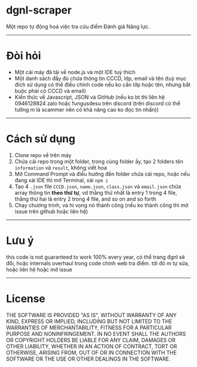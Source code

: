 # dgnl-scraper
Một repo tự động hoá việc tra cứu điểm Đánh giá Năng lực.

-----
# Đòi hỏi
- Một cái máy đã tải về node.js và một IDE tuỳ thích
- Một danh sách đầy đủ chứa thông tin CCCD, lớp, email và tên (tuỳ mục đích sử dụng có thể điều chỉnh code nếu ko cần lớp hoặc tên, nhưng bắt buộc phải có CCCD và email)
- Kiến thức về Javascript, JSON và GitHub (nếu ko bt thì liên hệ 0946128824 zalo hoặc fungusdesu trên discord (trên discord có thể tưởng m là scammer nên có khả năng cao ko đọc tin nhắn))

-----
# Cách sử dụng
1. Clone repo về trên máy
2. Chứa cái repo trong một folder, trong cùng folder ấy, tạo 2 folders tên `information` và `result`, không viết hoa
3. Mở Command Prompt và điều hướng đến folder chứa cái repo, hoặc nếu đang xài IDE thì mở Terminal, xài `npm i`
4. Tạo 4 `.json` file `CCCD.json`, `name.json`, `class.json` và `email.json` chứa array thông tin **theo thứ tự**, vd thằng thứ nhất là entry 1 trong 4 file, thằng thứ hai là entry 2 trong 4 file, and so on and so forth
5. Chạy chương trình, và hi vọng nó thành công (nếu ko thành công thì mở issue trên github hoặc liên hệ)

-----
# Lưu ý
this code is not guaranteed to work 100% every year, có thể trang đgnl sẽ đổi, hoặc internals overhaul trong code chính web tra điểm. tới đó m tự sửa, hoặc liên hệ hoặc mở issue

-----
# License
THE SOFTWARE IS PROVIDED "AS IS", WITHOUT WARRANTY OF ANY KIND, EXPRESS OR IMPLIED, INCLUDING BUT NOT LIMITED TO THE WARRANTIES OF MERCHANTABILITY, FITNESS FOR A PARTICULAR PURPOSE AND NONINFRINGEMENT. IN NO EVENT SHALL THE AUTHORS OR COPYRIGHT HOLDERS BE LIABLE FOR ANY CLAIM, DAMAGES OR OTHER LIABILITY, WHETHER IN AN ACTION OF CONTRACT, TORT OR OTHERWISE, ARISING FROM, OUT OF OR IN CONNECTION WITH THE SOFTWARE OR THE USE OR OTHER DEALINGS IN THE SOFTWARE.
